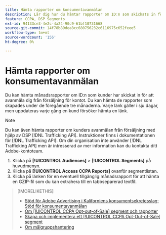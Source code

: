 ```yaml
---
title: Hämta rapporter om konsumentavanmälan
description: Lär dig hur du hämtar rapporter om ID:n som skickats in för begäran om avanmälan från försäljning.
feature: CCPA, DSP Segments
exl-id: 94133ce3-4e2c-4a24-90c9-61bf10731668
source-git-commit: 14f78b89dea8cc680756232c6116975c652feee5
workflow-type: tm+mt
source-wordcount: '156'
ht-degree: 0%

---
```


# Hämta rapporter om konsumentavanmälan

Du kan hämta månadsrapporter om ID:n som kunder har skickat in för att avanmäla dig från försäljning för kontot. Du kan hämta de rapporter som skapades under de föregående tre månaderna. Varje länk gäller i sju dagar, men uppdateras varje gång en kund försöker hämta en länk.

>[!NOTE]
>
>Du kan även hämta rapporter om kunders avanmälan från försäljning med hjälp av DSP [!DNL Trafficking API]. Instruktioner finns i dokumentationen för [!DNL Trafficking API]. Om din organisation inte använder [!DNL Trafficking API] men är intresserad av mer information kan du kontakta ditt Adobe-kontoteam.

1. Klicka på **[!UICONTROL Audiences]** > **[!UICONTROL Segments]** på huvudmenyn.
1. Klicka på **[!UICONTROL Access CCPA Reports]** ovanför segmentlistan.
1. Klicka på länken för en eventuell tillgänglig månadsrapport för att hämta en GZIP-fil som du kan extrahera till en tabbseparerad textfil.

>[!MORELIKETHIS]
>
>* [Stöd för Adobe Advertising i Kaliforniens konsumentsekretesslag: Stöd för konsumentavanmälan](/help/privacy/ccpa/ccpa-opt-out-of-sale.md)
>* [Om [!UICONTROL CCPA Opt-out-of-Sale] segment och rapporter ](ccpa-opt-out-about.md)
>* [Skapa och implementera ett [!UICONTROL CCPA Opt-Out-of-Sale] segment ](ccpa-opt-out-segment-create.md)
>* [Om målgruppshantering](audience-about.md)
